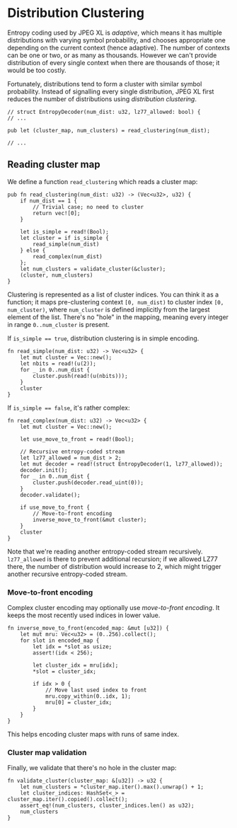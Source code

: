# Distribution Clustering

Entropy coding used by JPEG XL is *adaptive*, which means it has multiple distributions with varying
symbol probability, and chooses appropriate one depending on the current context (hence adaptive).
The number of contexts can be one or two, or as many as thousands. However we can't provide
distribution of every single context when there are thousands of those; it would be too costly.

Fortunately, distributions tend to form a cluster with similar symbol probability. Instead of
signalling every single distribution, JPEG XL first reduces the number of distributions using
*distribution clustering*.

```
// struct EntropyDecoder(num_dist: u32, lz77_allowed: bool) {
// ...

pub let (cluster_map, num_clusters) = read_clustering(num_dist);

// ...
```

## Reading cluster map

We define a function `read_clustering` which reads a cluster map:

```
pub fn read_clustering(num_dist: u32) -> (Vec<u32>, u32) {
    if num_dist == 1 {
        // Trivial case; no need to cluster
        return vec![0];
    }

    let is_simple = read!(Bool);
    let cluster = if is_simple {
        read_simple(num_dist)
    } else {
        read_complex(num_dist)
    };
    let num_clusters = validate_cluster(&cluster);
    (cluster, num_clusters)
}
```

Clustering is represented as a list of cluster indices. You can think it as a function; it maps
pre-clustering context `[0, num_dist)` to cluster index `[0, num_cluster)`, where `num_cluster` is
defined implicitly from the largest element of the list. There's no "hole" in the mapping, meaning
every integer in range `0..num_cluster` is present.

If `is_simple == true`, distribution clustering is in simple encoding.

```
fn read_simple(num_dist: u32) -> Vec<u32> {
    let mut cluster = Vec::new();
    let nbits = read!(u(2));
    for _ in 0..num_dist {
        cluster.push(read!(u(nbits)));
    }
    cluster
}
```

If `is_simple == false`, it's rather complex:

```
fn read_complex(num_dist: u32) -> Vec<u32> {
    let mut cluster = Vec::new();

    let use_move_to_front = read!(Bool);

    // Recursive entropy-coded stream
    let lz77_allowed = num_dist > 2;
    let mut decoder = read!(struct EntropyDecoder(1, lz77_allowed));
    decoder.init();
    for _ in 0..num_dist {
        cluster.push(decoder.read_uint(0));
    }
    decoder.validate();

    if use_move_to_front {
        // Move-to-front encoding
        inverse_move_to_front(&mut cluster);
    }
    cluster
}
```

Note that we're reading another entropy-coded stream recursively. `lz77_allowed` is there to prevent
additional recursion; if we allowed LZ77 there, the number of distribution would increase to 2,
which might trigger another recursive entropy-coded stream.

### Move-to-front encoding

Complex cluster encoding may optionally use *move-to-front encoding*. It keeps the most recently
used indices in lower value.

```
fn inverse_move_to_front(encoded_map: &mut [u32]) {
    let mut mru: Vec<u32> = (0..256).collect();
    for slot in encoded_map {
        let idx = *slot as usize;
        assert!(idx < 256);

        let cluster_idx = mru[idx];
        *slot = cluster_idx;

        if idx > 0 {
            // Move last used index to front
            mru.copy_within(0..idx, 1);
            mru[0] = cluster_idx;
        }
    }
}
```

This helps encoding cluster maps with runs of same index.

### Cluster map validation

Finally, we validate that there's no hole in the cluster map:

```
fn validate_cluster(cluster_map: &[u32]) -> u32 {
    let num_clusters = *cluster_map.iter().max().unwrap() + 1;
    let cluster_indices: HashSet<_> = cluster_map.iter().copied().collect();
    assert_eq!(num_clusters, cluster_indices.len() as u32);
    num_clusters
}
```
